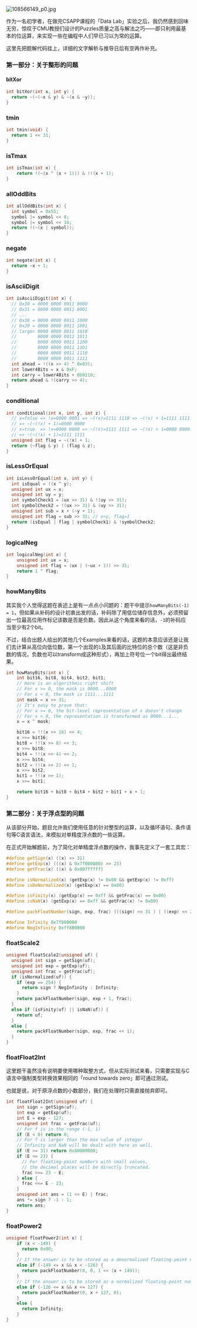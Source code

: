 
![108566149_p0.jpg](https://p9-juejin.byteimg.com/tos-cn-i-k3u1fbpfcp/b504769967b64ab789214d67cb14c78a~tplv-k3u1fbpfcp-jj-mark:0:0:0:0:q75.image#?w=1206&h=1711&s=461749&e=jpg&b=fcf7ea)

作为一名初学者，在做完CSAPP课程的「Data Lab」实验之后，我仍然感到回味无穷，惊叹于CMU教授们设计的Puzzles质量之高与解法之巧——即只利用最基本的位运算，来实现一些在编程中人们早已习以为常的运算。

这里先把题解代码挂上，详细的文字解析与推导日后有空再作补充。

### 第一部分：关于整形的问题

#### bitXor

```c++
int bitXor(int x, int y) {
  return ~(~(~x & y) & ~(x & ~y));
}
```

### tmin

```c++
int tmin(void) {
  return 1 << 31;
}
```

### isTmax

```c++
int isTmax(int x) {
    return !(~(x ^ (x + 1))) & !!(x + 1);
}
```

### allOddBits
```c++
int allOddBits(int x) {
  int symbol = 0x55;
  symbol |= symbol << 8;
  symbol |= symbol << 16;
  return !(~(x | symbol));
}
```

### negate
```c++
int negate(int x) {
  return ~x + 1;
}
```

### isAsciiDigit

```c++
int isAsciiDigit(int x) {
  // 0x30 = 0000 0000 0011 0000
  // 0x31 = 0000 0000 0011 0001
  // ...
  // 0x38 = 0000 0000 0011 1000
  // 0x39 = 0000 0000 0011 1001
  // larger 0000 0000 0011 1010
  //        0000 0000 0011 1011
  //        0000 0000 0011 1100
  //        0000 0000 0011 1101
  //        0000 0000 0011 1110
  //        0000 0000 0011 1111
  int ahead = !((x >> 4) ^ 0x03);
  int lower4Bits = x & 0xF;
  int carry = lower4Bits + 0b0110;
  return ahead & !(carry >> 4);
}
```

### conditional

```c++
int conditional(int x, int y, int z) {
  // x=false => !x=0000 0001 => ~(!x)=1111 1110 => ~(!x) + 1=1111 1111
  // => ~(~(!x) + 1)=0000 0000
  // x=true  => !x=0000 0000 => ~(!x)=1111 1111 => ~(!x) + 1=0000 0000
  // => ~(~(!x) + 1)=1111 1111
  unsigned int flag = ~(!x) + 1;
  return (~flag & y) | (flag & z);
}
```

### isLessOrEqual

```c++
int isLessOrEqual(int x, int y) {
  int isEqual = !(x ^ y);
  unsigned int ux = x;
  unsigned int uy = y;
  int symbolCheck1 = (ux >> 31) & !(uy >> 31); 
  int symbolCheck2 = !(ux >> 31) & (uy >> 31);
  unsigned int sub = x + (~y + 1);
  unsigned int flag = sub >> 31; // x<y, flag=1
  return (isEqual | flag | symbolCheck1) & !symbolCheck2;
}
```

### logicalNeg

```c++
int logicalNeg(int x) {
    unsigned int ux = x;
    unsigned int flag = (ux | (~ux + 1)) >> 31;
    return 1 ^ flag;
}
```

### howManyBits

其实我个人觉得这题在表述上是有一点点小问题的：题干中提示`howManyBits(-1) = 1`，但如果从补码的设计初衷出发的话，补码除了用低位储存信息外，必须预留出一位最高位用作标记该数是否是负数。因此从这个角度来看的话，`-1`的补码应当至少有2个bit。

不过，结合出题人给出的其他几个Examples来看的话，这题的本意应该还是让我们去计算从高位向低位数，第一个出现的`1`及其后面的比特位的总个数（这是非负数的情况，负数也可以transform成这种形式），再加上符号位一个bit得出最终结果。

```c++
int howManyBits(int x) {
    int bit16, bit8, bit4, bit2, bit1;
    // Here is an algorithmic right shift
    // For x >= 0, the mask is 0000...0000
    // For x < 0, the mask is 1111...1111
    int mask = x >> 31;
    // It's easy to prove that:
    // For x >= 0, the bit-level representation of x doesn't change
    // For x < 0, the representation is transformed as 0000...1...
    x = x ^ mask;

    bit16 = !!(x >> 16) << 4;
    x >>= bit16;
    bit8 = !!(x >> 8) << 3;
    x >>= bit8;
    bit4 = !!(x >> 4) << 2;
    x >>= bit4;
    bit2 = !!(x >> 2) << 1;
    x >>= bit2;
    bit1 = !!(x >> 1);
    x >>= bit1;

    return bit16 + bit8 + bit4 + bit2 + bit1 + x + 1;
}
```

### 第二部分：关于浮点型的问题

从该部分开始，题目允许我们使用任意的针对整型的运算，以及循环语句、条件语句等C语言语法，来模拟对单精度浮点数的一些运算。

在正式开始解题前，为了简化对单精度浮点数的操作，我事先定义了一套工具宏：

```c++
#define getSign(x) ((x) >> 31)
#define getExp(x) (((x) & 0x7f800000) >> 23)
#define getFrac(x) ((x) & 0x007fffff)

#define isNormalized(x) (getExp(x) != 0x00 && getExp(x) != 0xff)
#define isDeNormalized(x) (getExp(x) == 0x00)

#define isFinity(x) (getExp(x) == 0xff && getFrac(x) == 0x00)
#define isNaN(x) (getExp(x) == 0xff && getFrac(x) != 0x00)

#define packFloatNumber(sign, exp, frac) (((sign) << 31 ) | ((exp) << 23) | (frac))

#define Infinity 0x7f800000
#define NegInfinity 0xff800000
```

### floatScale2

```c++
unsigned floatScale2(unsigned uf) {
  unsigned int sign = getSign(uf);
  unsigned int exp = getExp(uf);
  unsigned int frac = getFrac(uf);
  if (isNormalized(uf)) {
    if (exp == 254) {
      return sign ? NegInfinity : Infinity;
    }
    return packFloatNumber(sign, exp + 1, frac);
  }
  else if (isFinity(uf) || isNaN(uf)) {
    return uf;
  }
  else {
    return packFloatNumber(sign, exp, frac << 1);
  }
}
```

### floatFloat2Int

这里题干虽然没有说明要使用哪种取整方式，但从实际测试来看，只需要实现与C语言中强制类型转换效果相同的「round towards zero」即可通过测试。

也就是说，对于原浮点数的小数部分，我们在处理时只需直接抛弃即可。

```c++
int floatFloat2Int(unsigned uf) {
    int sign = getSign(uf);
    int exp = getExp(uf);
    int E = exp - 127;
    unsigned int frac = getFrac(uf);
    // For f is in the range (-1, 1)
    if (E < 0) return 0;
    // For f is larger than the max value of integer
    // Infinity and NaN will be dealt with here as well.
    if (E >= 31) return 0x80000000;
    if (E <= 23) {
      // For floating-point numbers with small values,
      // the decimal places will be directly truncated.
      frac >>= 23 - E;
    } else {
      frac <<= E - 23;
    }
    unsigned int ans = (1 << E) | frac;
    ans *= sign ? -1 : 1;
    return ans;
}
```

### floatPower2

``` c++
unsigned floatPower2(int x) {
    if (x < -149) {
      return 0x00;
    }
    // If the answer is to be stored as a denormalized floating-point number
    else if (-149 <= x && x < -126) {
      return packFloatNumber(0, 0, 1 << (x + 149));
    }
    // If the answer is to be stored as a normalized floating-point number
    else if (-126 <= x && x <= 127) {
      return packFloatNumber(0, x + 127, 0);
    }
    else {
      return Infinity;
    }
}
```